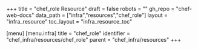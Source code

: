 +++
title = "chef_role Resource"
draft = false
robots = ""
gh_repo = "chef-web-docs"
data_path = ["infra","resources","chef_role"]
layout = "infra_resource"
toc_layout = "infra_resource_toc"

[menu]
  [menu.infra]
    title = "chef_role"
    identifier = "chef_infra/resources/chef_role"
    parent = "chef_infra/resources"
+++

<!-- The contents of this page are automatically generated from the chef_role.yaml file in the data directory. -->
<!-- To suggest a change, edit the https://github.com/chef/chef/blob/main/lib/chef/resource/chef_role.rb file
      and submit a pull request to the https://github.com/chef/chef repository. -->
